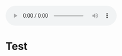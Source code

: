 <script type="text/javascript" src="meteor.js"></script>

<script type="text/javascript">
    window.onload = function() {
        var restiktok = {
            canvasID : "canvastiktok",
            audioID : "audiotiktok",
            dataPath : "tiktok.meteor"
        };
        meteortiktok = new Meteor(restiktok);
    };
</script>

<style type="text/css">
    canvas {
        display: block;
        width: 100%;
        height: width*0.5625;
    }		
</style>

<div>
    <canvas id="canvastiktok" width="800" height="450"></canvas>
</div>
<div>
    <audio id='audiotiktok' controls="controls">
        <source type="audio/mpeg" src="tiktok.mp3"/>
    </audio>
</div>

# Test


